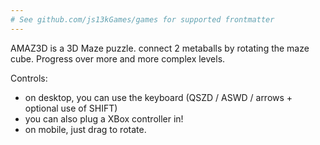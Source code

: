 ```yaml
---
# See github.com/js13kGames/games for supported frontmatter
---
```

AMAZ3D is a 3D Maze puzzle. connect 2 metaballs by rotating the maze cube. Progress over more and more complex levels.


Controls:
- on desktop, you can use the keyboard (QSZD / ASWD / arrows + optional use of SHIFT)
- you can also plug a XBox controller in!
- on mobile, just drag to rotate.
